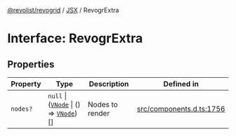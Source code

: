 [@revolist/revogrid](README.md) / [JSX](Namespace.JSX.md) / RevogrExtra

# Interface: RevogrExtra

## Properties

| Property | Type | Description | Defined in |
| ------ | ------ | ------ | ------ |
| `nodes?` | `null` \| ([`VNode`](Interface.VNode.md) \| () => [`VNode`](Interface.VNode.md))[] | Nodes to render | [src/components.d.ts:1756](https://github.com/revolist/revogrid/blob/2ea7abe619348281bd56e0a8ea657ffef9c19154/src/components.d.ts#L1756) |
